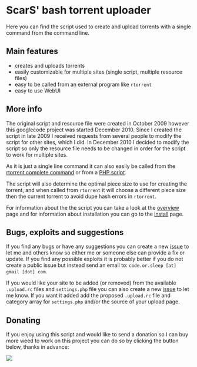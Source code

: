 # ScarS' bash torrent uploader #

Here you can find the script used to create and upload torrents with a single command from the command line.


## Main features ##

  * creates and uploads torrents
  * easily customizable for multiple sites (single script, multiple resource files)
  * easy to be called from an external program like `rtorrent`
  * easy to use WebUI


## More info ##

The original script and resource file were created in October 2009 however this googlecode project was started December 2010. Since I created the script in late 2009 I received requests from several people to modify the script for other sites, which I did. In December 2010 I decided to modify the script so only the resource file needs to be changed in order for the script to work for multiple sites.

As it is just a single line command it can also easily be called from the [rtorrent complete command](Configuration#rTorrent_or_other_automation.md) or from a [PHP script](Overview#WebUI_screenshots.md).

The script will also determine the optimal piece size to use for creating the torrent, and when called from `rtorrent` it will choose a different piece size then the current torrent to avoid dupe hash errors in `rtorrent`.

For information about the the script you can take a look at the
[overview](http://code.google.com/p/upload/wiki/Overview) page and for information about installation you can go to the [install](http://code.google.com/p/upload/wiki/Installation) page.


## Bugs, exploits and suggestions ##

If you find any bugs or have any suggestions you can create a new [issue](http://code.google.com/p/upload/issues/entry) to let me and others know so either me or someone else can provide a fix or update. If you find any possible exploits it is probably better if you do not create a public issue but instead send an email to: `code.or.sleep [at] gmail [dot] com`.

If you would like your site to be added (or removed) from the available `.upload.rc` files and `settings.php` file you can also create a new [issue](http://code.google.com/p/upload/issues/entry) to let me know. If you want it added add the proposed `.upload.rc` file and category array for `settings.php` and/or the source of your upload page.


## Donating ##

If you enjoy using this script and would like to send a donation so I can buy more weed to work on this project you can do so by clicking the button below, thanks in advance:

[![](https://www.paypal.com/en_US/i/btn/btn_donate_LG.gif)](https://www.paypal.com/cgi-bin/webscr?cmd=_donations&currency_code=EUR&business=98L2P7LC3PNJY&item_name=uploader)